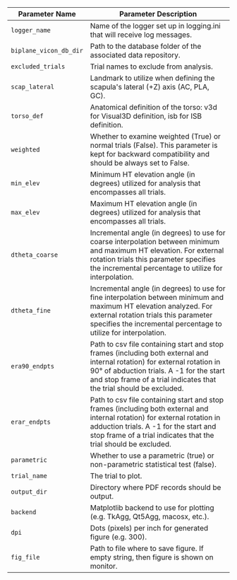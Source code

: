 | Parameter Name       | Parameter Description                                        |
| -------------------- | ------------------------------------------------------------ |
| `logger_name`        | Name of the logger set up in logging.ini that will receive log messages. |
| `biplane_vicon_db_dir` | Path to the database folder of the associated data repository. |
| `excluded_trials`      | Trial names to exclude from analysis.                        |
| `scap_lateral`     | Landmark to utilize when defining the scapula's lateral (+Z) axis (AC, PLA, GC). |
| `torso_def`        | Anatomical definition of the torso: v3d for Visual3D definition, isb for ISB definition. |
| `weighted` | Whether to examine weighted (True) or normal trials (False). This parameter is kept for backward compatibility and should be always set to False. |
| `min_elev`         | Minimum HT elevation angle (in degrees) utilized for analysis that encompasses all trials. |
| `max_elev`         | Maximum HT elevation angle (in degrees) utilized for analysis that encompasses all trials. |
| `dtheta_coarse`    | Incremental angle (in degrees) to use for coarse interpolation between minimum and maximum HT elevation. For external rotation trials this parameter specifies the incremental percentage to utilize for interpolation. |
| `dtheta_fine`      | Incremental angle (in degrees) to use for fine interpolation between minimum and maximum HT elevation analyzed. For external rotation trials this parameter specifies the incremental percentage to utilize for interpolation. |
| `era90_endpts`     | Path to csv file containing start and stop frames (including both external and internal rotation) for external rotation in 90&deg; of abduction trials. A -1 for the start and stop frame of a trial indicates that the trial should be excluded. |
| `erar_endpts`      | Path to csv file containing start and stop frames (including both external and internal rotation) for external rotation in adduction trials. A -1 for the start and stop frame of a trial indicates that the trial should be excluded. |
| `parametric`       | Whether to use a parametric (true) or non-parametric statistical test (false). |
| `trial_name`       | The trial to plot.                                           |
| `output_dir`       | Directory where PDF records should be output.                |
| `backend`          | Matplotlib backend to use for plotting (e.g. TkAgg, Qt5Agg, macosx, etc.). |
| `dpi`              | Dots (pixels) per inch for generated figure (e.g. 300).     |
| `fig_file`         | Path to file where to save figure. If empty string, then figure is shown on monitor. |
